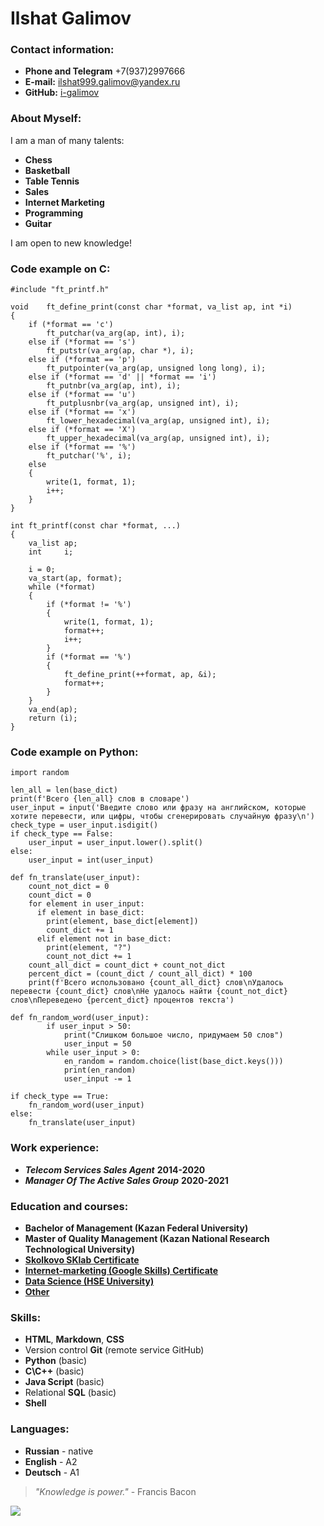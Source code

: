 # Ilshat Galimov

### Contact information:
* **Phone and Telegram** +7(937)2997666
* **E-mail:** ilshat999.galimov@yandex.ru
* **GitHub:** [i-galimov](https://github.com/i-galimov)

### About Myself:
I am a man of many talents: 
* **Chess** 
* **Basketball** 
* **Table Tennis**
*  **Sales**
*  **Internet Marketing**
*  **Programming**
*  **Guitar**

I am open to new knowledge!

### Code example on C:
```
#include "ft_printf.h"

void	ft_define_print(const char *format, va_list ap, int *i)
{
	if (*format == 'c')
		ft_putchar(va_arg(ap, int), i);
	else if (*format == 's')
		ft_putstr(va_arg(ap, char *), i);
	else if (*format == 'p')
		ft_putpointer(va_arg(ap, unsigned long long), i);
	else if (*format == 'd' || *format == 'i')
		ft_putnbr(va_arg(ap, int), i);
	else if (*format == 'u')
		ft_putplusnbr(va_arg(ap, unsigned int), i);
	else if (*format == 'x')
		ft_lower_hexadecimal(va_arg(ap, unsigned int), i);
	else if (*format == 'X')
		ft_upper_hexadecimal(va_arg(ap, unsigned int), i);
	else if (*format == '%')
		ft_putchar('%', i);
	else
	{
		write(1, format, 1);
		i++;
	}
}

int	ft_printf(const char *format, ...)
{
	va_list	ap;
	int		i;

	i = 0;
	va_start(ap, format);
	while (*format)
	{
		if (*format != '%')
		{
			write(1, format, 1);
			format++;
			i++;
		}
		if (*format == '%')
		{
			ft_define_print(++format, ap, &i);
			format++;
		}
	}
	va_end(ap);
	return (i);
}
```
### Code example on Python:
```
import random

len_all = len(base_dict) 
print(f'Всего {len_all} слов в словаре')
user_input = input('Введите слово или фразу на английском, которые хотите перевести, или цифры, чтобы сгенерировать случайную фразу\n')
check_type = user_input.isdigit()
if check_type == False:
	user_input = user_input.lower().split()
else:
	user_input = int(user_input)

def fn_translate(user_input):
    count_not_dict = 0 
    count_dict = 0 
    for element in user_input:
      if element in base_dict:
      	print(element, base_dict[element])
      	count_dict += 1
      elif element not in base_dict:
      	print(element, "?")
      	count_not_dict += 1
    count_all_dict = count_dict + count_not_dict 
    percent_dict = (count_dict / count_all_dict) * 100 
    print(f'Всего использовано {count_all_dict} слов\nУдалось перевести {count_dict} слов\nНе удалось найти {count_not_dict} слов\nПереведено {percent_dict} процентов текста')

def fn_random_word(user_input):
        if user_input > 50:
        	print("Слишком большое число, придумаем 50 слов")
        	user_input = 50
        while user_input > 0:
        	en_random = random.choice(list(base_dict.keys()))
        	print(en_random)
        	user_input -= 1
		
if check_type == True:
	fn_random_word(user_input)
else:
	fn_translate(user_input)
```

### Work experience:
* ***Telecom Services Sales Agent*** **2014-2020**
* ***Manager Of The Active Sales Group*** **2020-2021**

### Education and courses:
* **Bachelor of Management (Kazan Federal University)**
* **Master of Quality Management (Kazan National Research Technological University)**
* [**Skolkovo SKlab Certificate**](https://github.com/i-galimov/My_certificates_and_courses/blob/main/Skolkovo_SClab_Certificate.pdf)
* [**Internet-marketing (Google Skills) Certificate**](https://github.com/i-galimov/My_certificates_and_courses/blob/main/Google_skills_internet_marketing_Certificate.pdf)
* [**Data Science (HSE University)**](https://github.com/i-galimov/My_certificates_and_courses/blob/main/HSE_Data_Science_Certificate.jpg)
* [**Other**](https://github.com/i-galimov/My_certificates_and_courses)

### Skills:
* **HTML**, **Markdown**, **CSS**
* Version control **Git** (remote service GitHub)
* **Python** (basic)
* **C\C++** (basic)
* **Java Script** (basic)
* Relational **SQL** (basic)
* **Shell**

### Languages:
* **Russian** - native
* **English** - A2
* **Deutsch** - A1

> *"Knowledge is power."* - Francis Bacon

![](https://cdn.pixabay.com/photo/2015/11/19/21/10/glasses-1052010__340.jpg)
